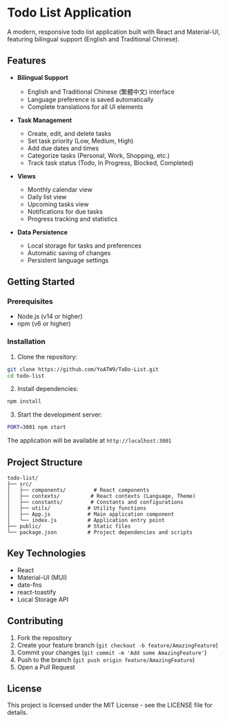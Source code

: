 # Todo List Application

A modern, responsive todo list application built with React and Material-UI, featuring bilingual support (English and Traditional Chinese).

## Features

- **Bilingual Support**
  - English and Traditional Chinese (繁體中文) interface
  - Language preference is saved automatically
  - Complete translations for all UI elements

- **Task Management**
  - Create, edit, and delete tasks
  - Set task priority (Low, Medium, High)
  - Add due dates and times
  - Categorize tasks (Personal, Work, Shopping, etc.)
  - Track task status (Todo, In Progress, Blocked, Completed)

- **Views**
  - Monthly calendar view
  - Daily list view
  - Upcoming tasks view
  - Notifications for due tasks
  - Progress tracking and statistics

- **Data Persistence**
  - Local storage for tasks and preferences
  - Automatic saving of changes
  - Persistent language settings

## Getting Started

### Prerequisites

- Node.js (v14 or higher)
- npm (v6 or higher)

### Installation

1. Clone the repository:
```bash
git clone https://github.com/YoATW9/ToDo-List.git
cd todo-list
```

2. Install dependencies:
```bash
npm install
```

3. Start the development server:
```bash
PORT=3001 npm start
```

The application will be available at `http://localhost:3001`

## Project Structure

```
todo-list/
├── src/
│   ├── components/         # React components
│   ├── contexts/          # React contexts (Language, Theme)
│   ├── constants/         # Constants and configurations
│   ├── utils/            # Utility functions
│   ├── App.js            # Main application component
│   └── index.js          # Application entry point
├── public/               # Static files
└── package.json          # Project dependencies and scripts
```

## Key Technologies

- React
- Material-UI (MUI)
- date-fns
- react-toastify
- Local Storage API

## Contributing

1. Fork the repository
2. Create your feature branch (`git checkout -b feature/AmazingFeature`)
3. Commit your changes (`git commit -m 'Add some AmazingFeature'`)
4. Push to the branch (`git push origin feature/AmazingFeature`)
5. Open a Pull Request

## License

This project is licensed under the MIT License - see the LICENSE file for details.
